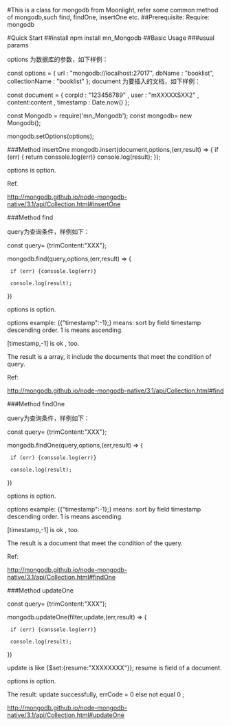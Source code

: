 #This is a class for mongodb from Moonlight, refer some common method of mongodb,such find, findOne, insertOne etc.
##Prerequisite: Require: mongodb

#Quick Start
##install npm install mn_Mongodb
##Basic Usage
###usual params

options 为数据库的参数，如下样例：

const options = {
    url :  "mongodb://localhost:27017",
    dbName : "booklist",
    collectionName : "booklist"
};
document 为要插入的文档，如下样例：

const  document = {
    corpId : "123456789" ,
    user : "mXXXXXSXX2" ,
    content:content ,
    timestamp :  Date.now()
};

const Mongodb = require('mn_Mongodb');
const mongodb= new Mongodb();

mongodb.setOptions(options);

###Method insertOne
mongodb.insert(document,options,(err,result) => {
    if (err) { return conssole.log(err)}
    console.log(result);
});

options is option.

Ref.

http://mongodb.github.io/node-mongodb-native/3.1/api/Collection.html#insertOne

###Method find

query为查询条件，样例如下：

const query= {trimContent:"XXX"};

mongodb.find(query,options,(err,result) => {

     if (err) {conssole.log(err)}

     console.log(result);

})

options is option.

options example: {{"timestamp":-1};} means: sort by field timestamp descending order. 1 is means ascending.

[timestamp,-1] is ok , too.

The result is a array, it include the documents that meet the condition of query.

Ref:

http://mongodb.github.io/node-mongodb-native/3.1/api/Collection.html#find

###Method findOne

query为查询条件，样例如下：

const query= {trimContent:"XXX"};

mongodb.findOne(query,options,(err,result) => {

     if (err) {conssole.log(err)}

     console.log(result);

})

options is option.

options example: {{"timestamp":-1};} means: sort by field timestamp descending order. 1 is means ascending.

[timestamp,-1] is ok , too.

The result is a document that meet the condition of the query.

Ref:

http://mongodb.github.io/node-mongodb-native/3.1/api/Collection.html#findOne

###Method updateOne



const query= {trimContent:"XXX"};

mongodb.updateOne(filter,update,(err,result) => {

     if (err) {conssole.log(err)}

     console.log(result);

})

update is like  {$set:{resume:"XXXXXXXX"}}; resume is field of a document.

options is option.


The result: update successfully, errCode = 0 else not equal 0 ;

http://mongodb.github.io/node-mongodb-native/3.1/api/Collection.html#updateOne